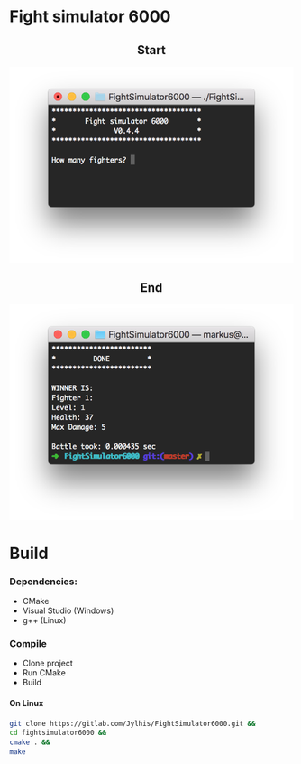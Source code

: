 # Fight simulator 6000
<h2 align=center>Start</h2>

![Screenshot1](Screenshot1.png)

<h2 align=center>End</h2>

![Screenshot2](Screenshot2.png)
# Build
### Dependencies:
- CMake
- Visual Studio (Windows)
- g++ (Linux)

### Compile
- Clone project
- Run CMake
- Build

#### On Linux
```bash
git clone https://gitlab.com/Jylhis/FightSimulator6000.git &&
cd fightsimulator6000 &&
cmake . &&
make
```
